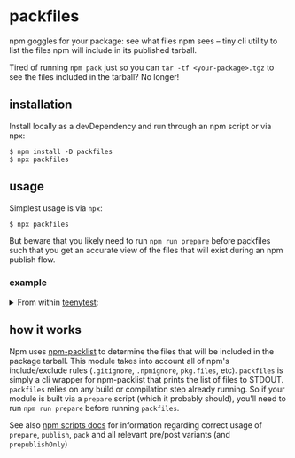 # packfiles

npm goggles for your package: see what files npm sees &ndash; tiny cli utility to list the files npm will include in its published tarball.

Tired of running `npm pack` just so you can `tar -tf <your-package>.tgz` to see the files included in the tarball? No longer!

## installation

Install locally as a devDependency and run through an npm script or via npx:

```
$ npm install -D packfiles
$ npx packfiles
```

## usage

Simplest usage is via `npx`:

```bash
$ npx packfiles
````

But beware that you likely need to run `npm run prepare` before packfiles such that you get an accurate view of the files that will exist during an npm publish flow.

### example

<details>
<summary>From within <a href="https://github.com/testdouble/teenytest">teenytest</a>:</summary>
<code><pre>
$ packfiles
package.json
.travis.yml
index.js
LICENSE.txt
README.md
bin/teenytest
lib/cli/argv-options.js
lib/cli/index.js
lib/cli/parse-package-options.js
lib/configure/criteria.js
lib/configure/defaults.js
lib/configure/index.js
lib/plan/index.js
lib/plugins/callbackify.js
lib/plugins/store.js
lib/plugins/user-function-store.js
lib/plugins/wrap.js
lib/prepare/helper.js
lib/prepare/index.js
lib/prepare/modules/compact.js
lib/prepare/modules/filter.js
lib/prepare/modules/index.js
lib/prepare/modules/load.js
lib/run/double-resolve.js
lib/run/index.js
lib/run/register-built-in-plugins.js
lib/run/register-user-plugins.js
lib/run/results-store.js
lib/run/run-custom-configurator.js
lib/store.js
plugins/results.js
plugins/tap13/builder.js
plugins/tap13/count-tests.js
plugins/tap13/index.js
plugins/timeout.js
plugins/uncaught-exception.js
</pre></code></details>

## how it works

Npm uses [npm-packlist](https://github.com/npm/npm-packlist) to determine the files that will be included in the package tarball.
This module takes into account all of npm's include/exclude rules (`.gitignore`, `.npmignore`, `pkg.files`, etc).
`packfiles` is simply a cli wrapper for npm-packlist that prints the list of files to STDOUT.
`packfiles` relies on any build or compilation step already running.
So if your module is built via a `prepare` script (which it probably should), you'll need to run `npm run prepare` before running `packfiles`.

See also [npm scripts docs](https://docs.npmjs.com/misc/scripts) for information regarding correct usage of  `prepare`, `publish`, `pack` and all relevant pre/post variants (and `prepublishOnly`)
